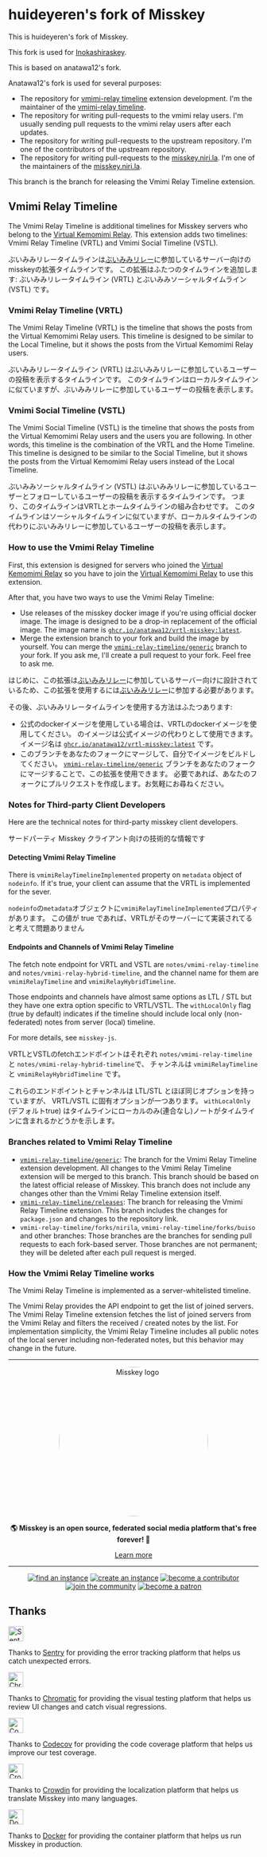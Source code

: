 # huideyeren's fork of Misskey

This is huideyeren's fork of Misskey.

This fork is used for [Inokashiraskey](https://inokashiraskey.jp/).

This is based on anatawa12's fork.

Anatawa12's fork is used for several purposes:

- The repository for [vmimi-relay timeline] extension development. I'm the maintainer of the [vmimi-relay timeline].
- The repository for writing pull-requests to the vmimi relay users. I'm usually sending pull requests to the vmimi relay users after each updates.
- The repository for writing pull-requests to the upstream repository. I'm one of the contributors of the upstream repository.
- The repository for writing pull-requests to the [misskey.niri.la]. I'm one of the maintainers of the [misskey.niri.la].

This branch is the branch for releasing the Vmimi Relay Timeline extension.

## Vmimi Relay Timeline

The Vmimi Relay Timeline is additional timelines for Misskey servers who belong to the [Virtual Kemomimi Relay].
This extension adds two timelines: Vmimi Relay Timeline (VRTL) and Vmimi Social Timeline (VSTL).

ぶいみみリレータイムラインは[ぶいみみリレー][Virtual Kemomimi Relay]に参加しているサーバー向けのmisskeyの拡張タイムラインです。
この拡張はふたつのタイムラインを追加します: ぶいみみリレータイムライン (VRTL) とぶいみみソーシャルタイムライン (VSTL) です。

### Vmimi Relay Timeline (VRTL)

The Vmimi Relay Timeline (VRTL) is the timeline that shows the posts from the Virtual Kemomimi Relay users.
This timeline is designed to be similar to the Local Timeline,
but it shows the posts from the Virtual Kemomimi Relay users.

ぶいみみリレータイムライン (VRTL) はぶいみみリレーに参加しているユーザーの投稿を表示するタイムラインです。
このタイムラインはローカルタイムラインに似ていますが、ぶいみみリレーに参加しているユーザーの投稿を表示します。

### Vmimi Social Timeline (VSTL)

The Vmimi Social Timeline (VSTL) is the timeline that shows the posts from
the Virtual Kemomimi Relay users and the users you are following.
In other words, this timeline is the combination of the VRTL and the Home Timeline.
This timeline is designed to be similar to the Social Timeline,
but it shows the posts from the Virtual Kemomimi Relay users instead of the Local Timeline.

ぶいみみソーシャルタイムライン (VSTL) はぶいみみリレーに参加しているユーザーとフォローしているユーザーの投稿を表示するタイムラインです。
つまり、このタイムラインはVRTLとホームタイムラインの組み合わせです。
このタイムラインはソーシャルタイムラインに似ていますが、ローカルタイムラインの代わりにぶいみみリレーに参加しているユーザーの投稿を表示します。

### How to use the Vmimi Relay Timeline

First, this extension is designed for servers who joined the [Virtual Kemomimi Relay]
so you have to join the [Virtual Kemomimi Relay] to use this extension.

After that, you have two ways to use the Vmimi Relay Timeline:
- Use releases of the misskey docker image if you're using official docker image.
  The image is designed to be a drop-in replacement of the official image.
  The image name is [`ghcr.io/anatawa12/vrtl-misskey:latest`].
- Merge the extension branch to your fork and build the image by yourself.
  You can merge the [`vmimi-relay-timeline/generic`] branch to your fork.
  If you ask me, I'll create a pull request to your fork. Feel free to ask me.

はじめに、この拡張は[ぶいみみリレー][Virtual Kemomimi Relay]に参加しているサーバー向けに設計されているため、この拡張を使用するには[ぶいみみリレー][Virtual Kemomimi Relay]に参加する必要があります。

その後、ぶいみみリレータイムラインを使用する方法はふたつあります:
- 公式のdockerイメージを使用している場合は、VRTLのdockerイメージを使用してください。
  のイメージは公式イメージの代わりとして使用できます。
  イメージ名は [`ghcr.io/anatawa12/vrtl-misskey:latest`] です。
- このブランチをあなたのフォークにマージして、自分でイメージをビルドしてください。
  [`vmimi-relay-timeline/generic`] ブランチをあなたのフォークにマージすることで、この拡張を使用できます。
  必要であれば、あなたのフォークにプルリクエストを作成します。お気軽にお尋ねください。

### Notes for Third-party Client Developers

Here are the technical notes for third-party misskey client developers.

サードパーティ Misskey クライアント向けの技術的な情報です

#### Detecting Vmimi Relay Timeline

There is `vmimiRelayTimelineImplemented` property on `metadata` object of `nodeinfo`.
If it's true, your client can assume that the VRTL is implemented for the sever.

`nodeinfo`の`metadata`オブジェクトに`vmimiRelayTimelineImplemented`プロパティがあります。
この値が true であれば、VRTLがそのサーバーにて実装されてると考えて問題ありません

#### Endpoints and Channels of Vmimi Relay Timeline

The fetch note endpoint for VRTL and VSTL are `notes/vmimi-relay-timeline` and `notes/vmimi-relay-hybrid-timeline`,
and the channel name for them are `vmimiRelayTimeline` and `vmimiRelayHybridTimeline`.

Those endpoints and channels have almost same options as LTL / STL but they have one extra option specific to VRTL/VSTL.
The `withLocalOnly` flag (true by default) indicates if the timeline should include local only (non-federated) notes from server (local) timeline.

For more details, see `misskey-js`.

VRTLとVSTLのfetchエンドポイントはそれぞれ `notes/vmimi-relay-timeline`と `notes/vmimi-relay-hybrid-timeline`で、
チャンネルは `vmimiRelayTimeline` と `vmimiRelayHybridTimeline` です。

これらのエンドポイントとチャンネルは LTL/STL とほぼ同じオプションを持っていますが、 VRTL/VSTL に固有オプションが一つあります。
`withLocalOnly` (デフォルトtrue) はタイムラインにローカルのみ(連合なし)ノートがタイムラインに含まれるかどうかを示します。

### Branches related to Vmimi Relay Timeline

- [`vmimi-relay-timeline/generic`]:
  The branch for the Vmimi Relay Timeline extension development.
  All changes to the Vmimi Relay Timeline extension will be merged to this branch.
  This branch should be based on the latest official release of Misskey.
  This branch does not include any changes other than the Vmimi Relay Timeline extension itself.
- [`vmimi-relay-timeline/releases`]:
  The branch for releasing the Vmimi Relay Timeline extension.
  This branch includes the changes for `package.json` and changes to the repository link.
- `vmimi-relay-timeline/forks/nirila`, `vmimi-relay-timeline/forks/buiso` and other branches:
  Those branches are the branches for sending pull requests to each fork-based server.
  Those branches are not permanent; they will be deleted after each pull request is merged.

### How the Vmimi Relay Timeline works

The Vmimi Relay Timeline is implemented as a server-whitelisted timeline.

The Vmimi Relay provides the API endpoint to get the list of joined servers.
The Vmimi Relay Timeline extension fetches the list of joined servers from the Vmimi Relay
and filters the received / created notes by the list.
For implementation simplicity, the Vmimi Relay Timeline includes all public notes of the local server including
non-federated notes, but this behavior may change in the future.

[Virtual Kemomimi Relay]: https://relay.virtualkemomimi.net/
[misskey.niri.la]: https://github.com/niri-la/misskey.niri.la/
[vmimi-relay timeline]: #vmimi-relay-timeline
[`vmimi-relay-timeline/generic`]: https://github.com/anatawa12/misskey/tree/vmimi-relay-timeline/generic
[`vmimi-relay-timeline/releases`]: https://github.com/anatawa12/misskey/tree/vmimi-relay-timeline/releases
[`ghcr.io/anatawa12/vrtl-misskey:latest`]: https://github.com/anatawa12/misskey/pkgs/container/vrtl-misskey

---

<div align="center">
<a href="https://misskey-hub.net">
	<img src="./assets/title_float.svg" alt="Misskey logo" style="border-radius:50%" width="300"/>
</a>

**🌎 **Misskey** is an open source, federated social media platform that's free forever! 🚀**

[Learn more](https://misskey-hub.net/)

---

<a href="https://misskey-hub.net/servers/">
		<img src="https://custom-icon-badges.herokuapp.com/badge/find_an-instance-acea31?logoColor=acea31&style=for-the-badge&logo=misskey&labelColor=363B40" alt="find an instance"/></a>

<a href="https://misskey-hub.net/docs/for-admin/install/guides/">
		<img src="https://custom-icon-badges.herokuapp.com/badge/create_an-instance-FBD53C?logoColor=FBD53C&style=for-the-badge&logo=server&labelColor=363B40" alt="create an instance"/></a>

<a href="./CONTRIBUTING.md">
		<img src="https://custom-icon-badges.herokuapp.com/badge/become_a-contributor-A371F7?logoColor=A371F7&style=for-the-badge&logo=git-merge&labelColor=363B40" alt="become a contributor"/></a>

<a href="https://discord.gg/Wp8gVStHW3">
		<img src="https://custom-icon-badges.herokuapp.com/badge/join_the-community-5865F2?logoColor=5865F2&style=for-the-badge&logo=discord&labelColor=363B40" alt="join the community"/></a>

<a href="https://www.patreon.com/syuilo">
		<img src="https://custom-icon-badges.herokuapp.com/badge/become_a-patron-F96854?logoColor=F96854&style=for-the-badge&logo=patreon&labelColor=363B40" alt="become a patron"/></a>

</div>

## Thanks

<a href="https://sentry.io/"><img src="https://github.com/misskey-dev/misskey/assets/4439005/98576556-222f-467a-94be-e98dbda1d852" height="30" alt="Sentry" /></a>

Thanks to [Sentry](https://sentry.io/) for providing the error tracking platform that helps us catch unexpected errors.

<a href="https://www.chromatic.com/"><img src="https://user-images.githubusercontent.com/321738/84662277-e3db4f80-af1b-11ea-88f5-91d67a5e59f6.png" height="30" alt="Chromatic" /></a>

Thanks to [Chromatic](https://www.chromatic.com/) for providing the visual testing platform that helps us review UI changes and catch visual regressions.

<a href="https://about.codecov.io/for/open-source/"><img src="https://about.codecov.io/wp-content/themes/codecov/assets/brand/sentry-cobranding/logos/codecov-by-sentry-logo.svg" height="30" alt="Codecov" /></a>

Thanks to [Codecov](https://about.codecov.io/for/open-source/) for providing the code coverage platform that helps us improve our test coverage.

<a href="https://crowdin.com/"><img src="https://user-images.githubusercontent.com/20679825/230709597-1299a011-171a-4294-a91e-355a9b37c672.svg" height="30" alt="Crowdin" /></a>

Thanks to [Crowdin](https://crowdin.com/) for providing the localization platform that helps us translate Misskey into many languages.

<a href="https://hub.docker.com/"><img src="https://user-images.githubusercontent.com/20679825/230148221-f8e73a32-a49b-47c3-9029-9a15c3824f92.png" height="30" alt="Docker" /></a>

Thanks to [Docker](https://hub.docker.com/) for providing the container platform that helps us run Misskey in production.
